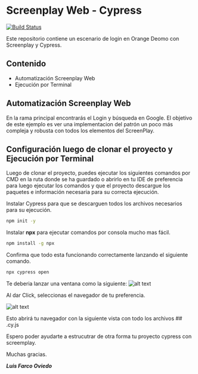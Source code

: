 # Screenplay Web - Cypress

[![Build Status](https://travis-ci.org/joemccann/dillinger.svg?branch=master)](https://travis-ci.org/joemccann/dillinger)

Este repositorio contiene un escenario de login en Orange Deomo con Screenplay y Cypress.

## Contenido

- Automatización Screenplay Web
- Ejecución por Terminal
	

## Automatización Screenplay Web

En la rama principal encontrarás el Login y búsqueda en Google. El objetivo de este ejemplo es ver una implementacion del patrón un poco más compleja y robusta con todos los elementos del ScreenPlay.

## Configuración luego de clonar el proyecto y Ejecución por Terminal

Luego de clonar el proyecto, puedes ejecutar los siguientes comandos por CMD en la ruta donde se ha guardado o abrirlo en tu IDE de preferencia para luego ejecutar los comandos y que el proyecto descargue los paquetes e información necesaria para su correcta ejecución.

Instalar Cypress para que se descarguen todos los archivos necesarios para su ejecución.
```sh
npm init -y 
```
Instalar **npx** para ejecutar comandos por consola mucho mas fácil. 

```sh
npm install -g npx
```

Confirma que todo esta funcionando correctamente lanzando el siguiente comando.
```sh
npx cypress open
```
Te deberia lanzar una ventana como la siguiente:
![alt text](image.png)

Al dar Click, seleccionas el navegador de tu preferencia.

![alt text](image-1.png)

Esto abrirá tu navegador con la siguiente vista con todo los archivos ## .cy.js


Espero poder ayudarte a estrucutrar de otra forma tu proyecto cypress con screemplay. 

Muchas gracias.

***Luis Farco Oviedo***